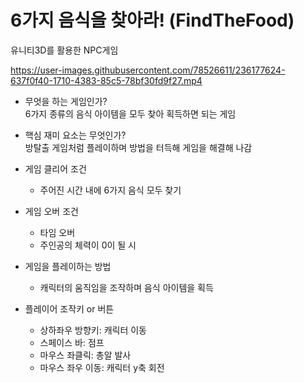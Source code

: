 # 6가지 음식을 찾아라! (FindTheFood)
 유니티3D를 활용한 NPC게임

https://user-images.githubusercontent.com/78526611/236177624-637f0f40-1710-4383-85c5-78bf30fd9f27.mp4

+ 무엇을 하는 게임인가?   
6가지 종류의 음식 아이템을 모두 찾아 획득하면 되는 게임    

+ 핵심 재미 요소는 무엇인가?   
방탈출 게임처럼 플레이하며 방법을 터득해 게임을 해결해 나감 

+ 게임 클리어 조건    
  - 주어진 시간 내에 6가지 음식 모두 찾기    

+ 게임 오버 조건    
  - 타임 오버
  - 주인공의 체력이 0이 될 시

+ 게임을 플레이하는 방법    
  + 캐릭터의 움직임을 조작하며 음식 아이템을 획득

+ 플레이어 조작키 or 버튼
  + 상하좌우 방향키: 캐릭터 이동
  + 스페이스 바: 점프
  + 마우스 좌클릭: 총알 발사
  + 마우스 좌우 이동: 캐릭터 y축 회전
